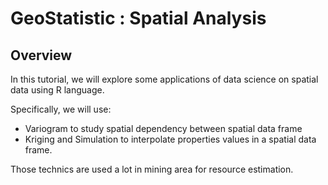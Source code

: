 # GeoStatistic : Spatial Analysis 

 ## Overview
 
In this tutorial, we will explore some applications of data science on spatial data using R language.

Specifically, we will use:

- Variogram to study spatial dependency between spatial data frame
- Kriging and Simulation to interpolate properties values in a spatial data frame.

Those technics are used a lot in mining area for resource estimation.
